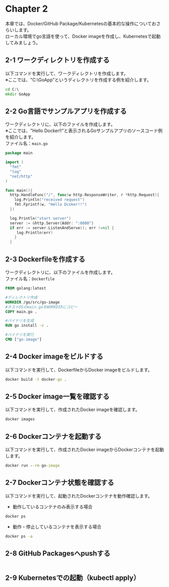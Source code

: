 # Chapter 2

本章では、Docker/GitHub Package/Kubernetesの基本的な操作についておさらいします。  
ローカル環境でgo言語を使って、Docker imageを作成し、Kubernetesで起動してみましょう。  

## 2-1 ワークディレクトリを作成する

以下コマンドを実行して、ワークディレクトリを作成します。  
※ここでは、"C:\GoApp"というディレクトリを作成する例を紹介します。

```cmd
cd C:\
mkdir GoApp
```

## 2-2 Go言語でサンプルアプリを作成する

ワークディレクトリに、以下のファイルを作成します。  
※ここでは、"Hello Docker!!"と表示されるGoサンプルアプリのソースコード例を紹介します。  
ファイル名：`main.go`

```go
package main

import (
  "fmt"
  "log"
  "net/http"
)

func main(){
  http.HandleFunc("/", func(w http.ResponseWriter, r *http.Request){
    log.Println("received request")
    fmt.Fprintf(w, "Hello Dcoker!!")
  })

  log.Println("start server")
  server := &http.Server{Addr: ":8080"}
  if err := server.ListenAndServe(); err !=nil {
     log.Println(err)
    }
  }
```

## 2-3 Dockerfileを作成する

ワークディレクトリに、以下のファイルを作成します。  
ファイル名：`Dockerfile`

```Dockerfile
FROM golang:latest

#ディレクトリ作成
WORKDIR /go/src/go-image
#ホストOSのmain.goをWORKDIRにコピー
COPY main.go .

#バイナリを生成
RUN go install -v .

#バイナリを実行
CMD ["go-image"]
```

## 2-4 Docker imageをビルドする

以下コマンドを実行して、DockerfileからDocker imageをビルドします。

```cmd
docker build -t docker-go .
```

## 2-5 Docker image一覧を確認する

以下コマンドを実行して、作成されたDocker imageを確認します。

```cmd
docker images
```

## 2-6 Dockerコンテナを起動する

以下コマンドを実行して、作成されたDocker imageからDockerコンテナを起動します。

```cmd
docker run --rm go-image
```

## 2-7 Dockerコンテナ状態を確認する

以下コマンドを実行して、起動されたDockerコンテナを動作確認します。

* 動作しているコンテナのみ表示する場合

```cmd
docker ps
```

* 動作・停止しているコンテナを表示する場合

```cmd
docker ps -a
```

## 2-8 GitHub Packagesへpushする

```cmd

```

## 2-9 Kubernetesでの起動（kubectl apply）

```cmd

```
